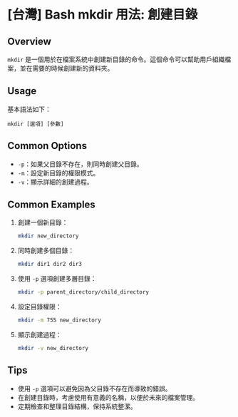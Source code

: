 # [台灣] Bash mkdir 用法: 創建目錄

## Overview
`mkdir` 是一個用於在檔案系統中創建新目錄的命令。這個命令可以幫助用戶組織檔案，並在需要的時候創建新的資料夾。

## Usage
基本語法如下：
```
mkdir [選項] [參數]
```

## Common Options
- `-p`：如果父目錄不存在，則同時創建父目錄。
- `-m`：設定新目錄的權限模式。
- `-v`：顯示詳細的創建過程。

## Common Examples
1. 創建一個新目錄：
   ```bash
   mkdir new_directory
   ```

2. 同時創建多個目錄：
   ```bash
   mkdir dir1 dir2 dir3
   ```

3. 使用 `-p` 選項創建多層目錄：
   ```bash
   mkdir -p parent_directory/child_directory
   ```

4. 設定目錄權限：
   ```bash
   mkdir -m 755 new_directory
   ```

5. 顯示創建過程：
   ```bash
   mkdir -v new_directory
   ```

## Tips
- 使用 `-p` 選項可以避免因為父目錄不存在而導致的錯誤。
- 在創建目錄時，考慮使用有意義的名稱，以便於未來的檔案管理。
- 定期檢查和整理目錄結構，保持系統整潔。